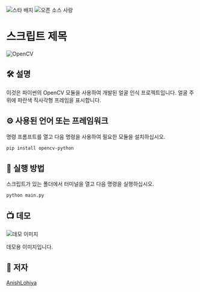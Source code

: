 <!--이 부분을 삭제하지 마십시오-->
![스타 배지](https://img.shields.io/static/v1?label=%F0%9F%8C%9F&message=If%20Useful&style=style=flat&color=BC4E99)
![오픈 소스 사랑](https://badges.frapsoft.com/os/v1/open-source.svg?v=103)

# 스크립트 제목

![OpenCV](https://user-images.githubusercontent.com/87910771/150637975-dda7d408-60e6-4c9e-aa71-10196c51ec72.jpg)


<!--이미지는 프로젝트의 삽화이며, 여기서 팁은 유머 감각을 최대한 활용하는 것입니다 :D

다음과 같이 마크다운 사진 삽입을 복사하여 붙여넣을 수 있습니다.
<p align="center">
<img src="your-source-is-here" width=40% height=40%>
-->

## 🛠️ 설명
<!--아래 줄을 삭제하고 원하는 내용을 추가하십시오-->
이것은 파이썬의 OpenCV 모듈을 사용하여 개발된 얼굴 인식 프로젝트입니다.
얼굴 주위에 파란색 직사각형 프레임을 표시합니다.

## ⚙️ 사용된 언어 또는 프레임워크
<!--아래 줄을 삭제하고 원하는 내용을 추가하십시오-->
명령 프롬프트를 열고 다음 명령을 사용하여 필요한 모듈을 설치하십시오.

```sh
pip install opencv-python
```


## 🌟 실행 방법
<!--아래 줄을 삭제하고 원하는 내용을 추가하십시오-->
스크립트가 있는 폴더에서 터미널을 열고 다음 명령을 실행하십시오.

```sh
python main.py
```

## 📺 데모

![데모 이미지](https://user-images.githubusercontent.com/87910771/150638214-207dbfea-1feb-4a71-8e55-56ba9dd04094.jpg)

데모용 이미지입니다.

## 🤖 저자
<!--아래 줄을 삭제하고 원하는 내용을 추가하십시오-->
[AnishLohiya](https://github.com/AnishLohiya)
